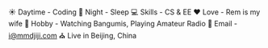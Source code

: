 ☀️ Daytime - Coding
🌙 Night - Sleep
💻 Skills - CS & EE
❤️ Love - Rem is my wife
🎀 Hobby - Watching Bangumis, Playing Amateur Radio
💌 Email - i@mmdjiji.com
⛪ Live in Beijing, China

<!---
yolov5nice/yolov5nice is a ✨ special ✨ repository because its `README.md` (this file) appears on your GitHub profile.
You can click the Preview link to take a look at your changes.
--->
